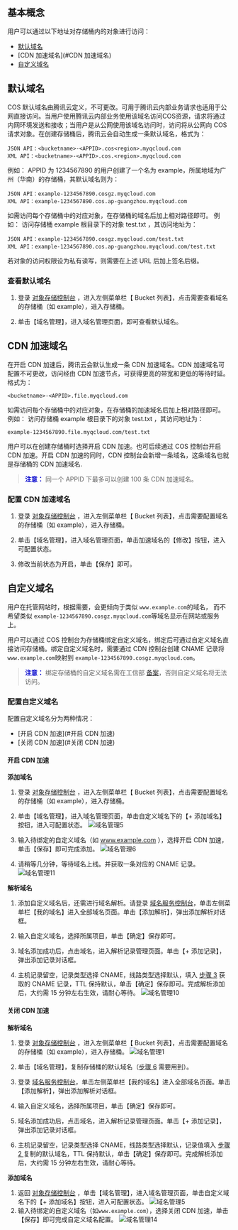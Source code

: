 ## 基本概念
用户可以通过以下地址对存储桶内的对象进行访问：
- [默认域名](#默认域名)
- [CDN 加速域名](#CDN 加速域名)
- [自定义域名](#自定义域名)

<span id="默认域名"></span>
## 默认域名
COS 默认域名由腾讯云定义，不可更改。可用于腾讯云内部业务请求也适用于公网直接访问。当用户使用腾讯云内部业务使用该域名访问COS资源，请求将通过内网环境发送和接收；当用户是从公网使用该域名访问时，访问将从公网向 COS 请求对象。在创建存储桶后，腾讯云会自动生成一条默认域名，格式为：
```
JSON API：<bucketname>-<APPID>.cos<region>.myqcloud.com
XML API：<bucketname>-<APPID>.cos.<region>.myqcloud.com
```
例如：
APPID 为 1234567890 的用户创建了一个名为 example，所属地域为广州（华南）的存储桶，其默认域名则为：
```
JSON API：example-1234567890.cosgz.myqcloud.com
XML API：example-1234567890.cos.ap-guangzhou.myqcloud.com
```
如需访问每个存储桶中的对应对象，在存储桶的域名后加上相对路径即可。
例如：
访问存储桶 example 根目录下的对象 test.txt ，其访问地址为：
```
JSON API：example-1234567890.cosgz.myqcloud.com/test.txt
XML API：example-1234567890.cos.ap-guangzhou.myqcloud.com/test.txt
```
若对象的访问权限设为私有读写，则需要在上述 URL 后加上签名后缀。
### 查看默认域名 
1. 登录 [对象存储控制台](https://console.cloud.tencent.com/cos4/index) ，进入左侧菜单栏【 Bucket 列表】，点击需要查看域名的存储桶（如 example），进入存储桶。

2. 单击【域名管理】，进入域名管理页面，即可查看默认域名。

<span id="CDN 加速域名"></span>
## CDN 加速域名
在开启 CDN 加速后，腾讯云会默认生成一条 CDN 加速域名。CDN 加速域名可配置不可更改，访问经由 CDN 加速节点，可获得更高的带宽和更低的等待时延。格式为：
```
<bucketname>-<APPID>.file.myqcloud.com
```
如需访问每个存储桶中的对应对象，在存储桶的加速域名后加上相对路径即可。
例如：
访问存储桶 example 根目录下的对象 test.txt ，其访问地址为：
```
example-1234567890.file.myqcloud.com/test.txt
```
用户可以在创建存储桶时选择开启 CDN 加速。也可后续通过 COS 控制台开启 CDN 加速。开启 CDN 加速的同时，CDN 控制台会新增一条域名，这条域名也就是存储桶的 CDN 加速域名.
><font color="#0000cc">**注意：** </font>
同一个 APPID 下最多可以创建 100 条 CDN 加速域名。

### 配置 CDN 加速域名
1. 登录 [对象存储控制台](https://console.cloud.tencent.com/cos4/index) ，进入左侧菜单栏【 Bucket 列表】，点击需要配置域名的存储桶（如 example），进入存储桶。

2. 单击【域名管理】，进入域名管理页面，单击加速域名的【修改】按钮，进入可配置状态。

3. 修改当前状态为开启，单击【保存】即可。

<span id="自定义域名"></span>
## 自定义域名
用户在托管网站时，根据需要，会更倾向于类似 `www.example.com`的域名， 而不希望类似 `example-1234567890.cosgz.myqcloud.com`等域名显示在网站或服务上。

用户可以通过 COS 控制台为存储桶绑定自定义域名，绑定后可通过自定义域名直接访问存储桶。绑定自定义域名时，需要通过 CDN 控制台创建 CNAME 记录将 `www.example.com`映射到 `example-1234567890.cosgz.myqcloud.com`。
><font color="#0000cc">**注意：** </font> 
绑定存储桶的自定义域名需在工信部 [备案](https://cloud.tencent.com/product/ba)，否则自定义域名将无法访问。

### 配置自定义域名
配置自定义域名分为两种情况：
- [开启 CDN 加速](#开启 CDN 加速)
- [关闭 CDN 加速](#关闭 CDN 加速)

<span id="开启 CDN 加速"></span>
#### 开启 CDN 加速
**添加域名**
1. 登录 [对象存储控制台](https://console.cloud.tencent.com/cos4/index) ，进入左侧菜单栏【 Bucket 列表】，点击需要配置域名的存储桶（如 example），进入存储桶。

2. 单击【域名管理】，进入域名管理页面，单击自定义域名下的【+ 添加域名】按钮，进入可配置状态。
![域名管理5](https:https://mc.qcloudimg.com/static/img/de12443b88e07fe20613cf759a60966f/image.png)
<span id="步骤3"></span>
3. 输入待绑定的自定义域名（如 www.example.com ），选择开启 CDN 加速，单击【保存】即可完成添加。
![域名管理6](https://mc.qcloudimg.com/static/img/0f961cc797d90a2d59ce73c1d688385a/image.png)
4. 请稍等几分钟，等待域名上线。并获取一条对应的 CNAME 记录。
![域名管理11](https://mc.qcloudimg.com/static/img/6950a8955b4544e33bb9a4a5b05924c6/image.png)

**解析域名**
1. 添加自定义域名后，还需进行域名解析。请登录 [域名服务控制台](https://console.cloud.tencent.com/cns/domains)，单击左侧菜单栏【我的域名】进入全部域名页面。单击【添加解析】，弹出添加解析对话框。

2. 输入自定义域名，选择所属项目，单击【确定】保存即可。

3. 域名添加成功后，点击域名，进入解析记录管理页面。单击【+ 添加记录】，弹出添加记录对话框。

4. 主机记录留空，记录类型选择 CNAME，线路类型选择默认，填入 [步骤 3](#步骤3) 获取的 CNAME 记录，TTL 保持默认，单击【确定】保存即可。完成解析添加后，大约需 15 分钟左右生效，请耐心等待。
![域名管理10](https://mc.qcloudimg.com/static/img/8bbed2eba078411a354b28bd967bd58c/image.png)

<span id="关闭 CDN 加速"></span>
#### 关闭 CDN 加速
**解析域名**
1. 登录 [对象存储控制台](https://console.cloud.tencent.com/cos4/index) ，进入左侧菜单栏【 Bucket 列表】，点击需要配置域名的存储桶（如 example），进入存储桶。
![域名管理1](https://mc.qcloudimg.com/static/img/3153ef78fbad0c8e791f1d78d93023ce/image.png)
<span id="步骤2"></span>
2. 单击【域名管理】，复制存储桶的默认域名（[步骤 6](#步骤6) 需要用到）。
3. 登录 [域名服务控制台](https://console.cloud.tencent.com/domain)，单击左侧菜单栏【我的域名】进入全部域名页面。单击【添加解析】，弹出添加解析对话框。

4. 输入自定义域名，选择所属项目，单击【确定】保存即可。

5. 域名添加成功后，点击域名，进入解析记录管理页面。单击【+ 添加记录】，弹出添加记录对话框。
<span id="步骤6"></span>
6. 主机记录留空，记录类型选择 CNAME，线路类型选择默认，记录值填入 [步骤 2 ](#步骤2) 复制的默认域名，TTL 保持默认，单击【确定】保存即可。完成解析添加后，大约需 15 分钟左右生效，请耐心等待。

**添加域名**
1. 返回 [对象存储控制台](https://console.cloud.tencent.com/cos4/index) ，单击【域名管理】，进入域名管理页面，单击自定义域名下的【+ 添加域名】按钮，进入可配置状态。
![域名管理5](https:https://mc.qcloudimg.com/static/img/de12443b88e07fe20613cf759a60966f/image.png)
3. 输入待绑定的自定义域名（如`www.example.com`），选择关闭 CDN 加速，单击【保存】即可完成自定义域名配置。
![域名管理14](https://mc.qcloudimg.com/static/img/35c7da7a9cc0a82c062a84d32f0ed100/image.png)
